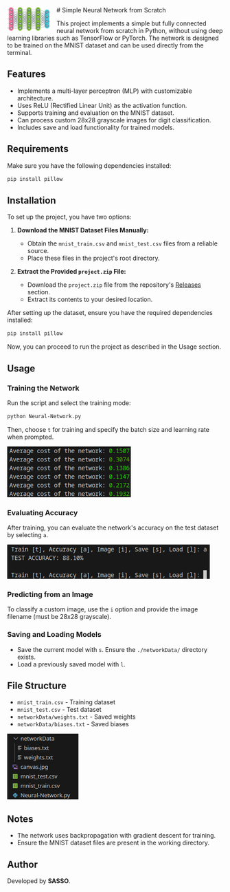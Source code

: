 <img width="100" align="left" style="float: left; margin: 0 15px 0 0;" alt="Neural Network" src="https://raw.githubusercontent.com/TecnoSasso/SimpleNeuralNetwork/main/img/logo.png">
# Simple Neural Network from Scratch

This project implements a simple but fully connected neural network from scratch in Python, without using deep learning libraries such as TensorFlow or PyTorch. The network is designed to be trained on the MNIST dataset and can be used directly from the terminal.

## Features
- Implements a multi-layer perceptron (MLP) with customizable architecture.
- Uses ReLU (Rectified Linear Unit) as the activation function.
- Supports training and evaluation on the MNIST dataset.
- Can process custom 28x28 grayscale images for digit classification.
- Includes save and load functionality for trained models.

## Requirements
Make sure you have the following dependencies installed:

```bash
pip install pillow
```

## Installation
To set up the project, you have two options:

1. **Download the MNIST Dataset Files Manually:**
   - Obtain the `mnist_train.csv` and `mnist_test.csv` files from a reliable source.
   - Place these files in the project's root directory.

2. **Extract the Provided `project.zip` File:**
   - Download the `project.zip` file from the repository's [Releases](https://github.com/TecnoSasso/NeuralNetwork/releases) section.
   - Extract its contents to your desired location.

After setting up the dataset, ensure you have the required dependencies installed:

```bash
pip install pillow
```

Now, you can proceed to run the project as described in the Usage section.

## Usage

### Training the Network
Run the script and select the training mode:

```bash
python Neural-Network.py
```
Then, choose `t` for training and specify the batch size and learning rate when prompted.


<img alt="Train" src="https://raw.githubusercontent.com/TecnoSasso/SimpleNeuralNetwork/main/img/average_cost.png">

### Evaluating Accuracy
After training, you can evaluate the network's accuracy on the test dataset by selecting `a`.


<img alt="Accuracy Example" src="https://raw.githubusercontent.com/TecnoSasso/SimpleNeuralNetwork/main/img/accuracy.png">

### Predicting from an Image
To classify a custom image, use the `i` option and provide the image filename (must be 28x28 grayscale).

### Saving and Loading Models
- Save the current model with `s`. Ensure the `./networkData/` directory exists.
- Load a previously saved model with `l`.

## File Structure
- `mnist_train.csv` - Training dataset
- `mnist_test.csv` - Test dataset
- `networkData/weights.txt` - Saved weights
- `networkData/biases.txt` - Saved biases

  
<img alt="File Structure" src="https://raw.githubusercontent.com/TecnoSasso/SimpleNeuralNetwork/main/img/File_Structure.png">

## Notes
- The network uses backpropagation with gradient descent for training.
- Ensure the MNIST dataset files are present in the working directory.

## Author
Developed by **SASSO**.
